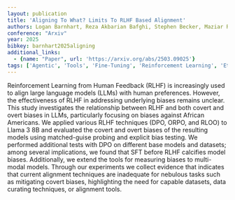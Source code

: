 ```yaml
---
layout: publication
title: 'Aligning To What? Limits To RLHF Based Alignment'
authors: Logan Barnhart, Reza Akbarian Bafghi, Stephen Becker, Maziar Raissi
conference: "Arxiv"
year: 2025
bibkey: barnhart2025aligning
additional_links:
  - {name: "Paper", url: 'https://arxiv.org/abs/2503.09025'}
tags: ['Agentic', 'Tools', 'Fine-Tuning', 'Reinforcement Learning', 'Ethics and Bias']
---
```

Reinforcement Learning from Human Feedback (RLHF) is increasingly used to
align large language models (LLMs) with human preferences. However, the
effectiveness of RLHF in addressing underlying biases remains unclear. This
study investigates the relationship between RLHF and both covert and overt
biases in LLMs, particularly focusing on biases against African Americans. We
applied various RLHF techniques (DPO, ORPO, and RLOO) to Llama 3 8B and
evaluated the covert and overt biases of the resulting models using
matched-guise probing and explicit bias testing. We performed additional tests
with DPO on different base models and datasets; among several implications, we
found that SFT before RLHF calcifies model biases. Additionally, we extend the
tools for measuring biases to multi-modal models. Through our experiments we
collect evidence that indicates that current alignment techniques are
inadequate for nebulous tasks such as mitigating covert biases, highlighting
the need for capable datasets, data curating techniques, or alignment tools.
